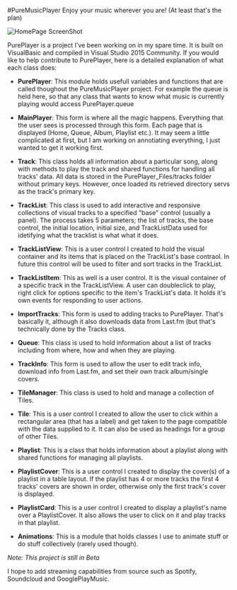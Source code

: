 #PureMusicPlayer
Enjoy your music wherever you are! (At least that's the plan)

![HomePage ScreenShot](https://s26.postimg.org/n6yq3q1rt/Capture.png)

PurePlayer is a project I've been working on in my spare time. It is built on VisualBasic and compiled in Visual Studio 2015 Community. If you would like to help contribute to PurePlayer, here is a detailed explanation of what each class does:

* **PurePlayer**:
This module holds usefull variables and functions that are called thoughout the PureMusicPlayer project. For example the queue is held here, so that any class that wants to know what music is currently playing would access PurePlayer.queue

* **MainPlayer**:
This form is where all the magic happens. Everything that the user sees is processed through this form. Each page that is displayed (Home, Queue, Album, Playlist etc.). It may seem a little complicated at first, but I am working on annotiating everything, I just wanted to get it working first.

* **Track**:
This class holds all information about a particular song, along with methods to play the track and shared functions for handling all tracks' data. All data is stored in the PurePlayer_Files/tracks folder without primary keys. However, once loaded its retrieved directory servs as the track's primary key.

* **TrackList**:
This class is used to add interactive and responsive collections of visual tracks to a specified "base" control (usually a panel). The process takes 5 parameters; the list of tracks, the base control, the initial location, initial size, and TrackListData used for idetifying what the tracklist is what what it does.

* **TrackListView**:
This is a user control I created to hold the visual container and its items that is placed on the TrackList's base contraol. In future this control will be used to filter and sort tracks in the TrackList.

* **TrackListItem**:
This as well is a user control. It is the visual container of a specific track in the TrackListView. A user can doubleclick to play, right click for options specific to the item's TrackList's data. It holds it's own events for responding to user actions.

* **ImportTracks**:
This form is used to adding tracks to PurePlayer. That's basically it, although it also downloads data from Last.fm (but that's technically done by the Tracks class.

* **Queue**:
This class is used to hold information about a list of tracks including from where, how and when they are playing.

* **TrackInfo**:
This form is used to allow the user to edit track info, download info from Last.fm, and set their own track album/single covers.

* **TileManager**:
This class is used to hold and manage a collection of Tiles.

* **Tile**:
This is a user control I created to allow the user to click within a rectangular area (that has a label) and get taken to the page compatible with the data supplied to it. It can also be used as headings for a group of other Tiles.

* **Playlist**:
This is a class that holds information about a playlist along with shared functions for managing all playlists.

* **PlaylistCover**:
This is a user control I created to display the cover(s) of a playlist in a table layout. If the playlist has 4 or more tracks the first 4 tracks' covers are shown in order, otherwise only the first track's cover is displayed.

* **PlaylistCard**:
This is a user control I created to display a playlist's name over a PlaylistCover. It also allows the user to click on it and play tracks in that playlist.

* **Animations**:
This is a module that holds classes I use to animate stuff or do stuff collectively (rarely used though).

_Note: This project is still in Beta_

I hope to add streaming capabilities from source such as Spotify, Soundcloud and GooglePlayMusic.
